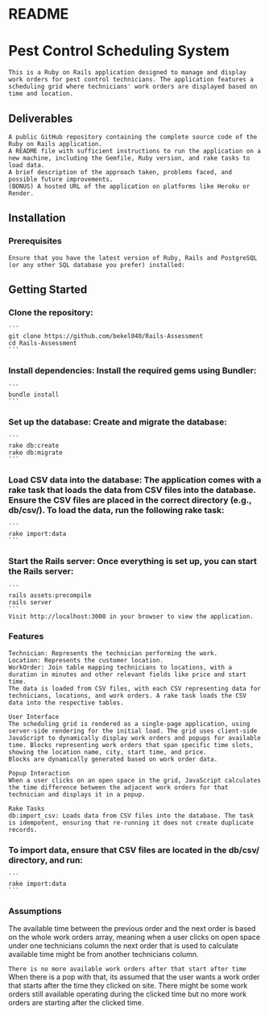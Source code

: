 # README

# Pest Control Scheduling System
    This is a Ruby on Rails application designed to manage and display work orders for pest control technicians. The application features a scheduling grid where technicians' work orders are displayed based on time and location.

## Deliverables
    A public GitHub repository containing the complete source code of the Ruby on Rails application.
    A README file with sufficient instructions to run the application on a new machine, including the Gemfile, Ruby version, and rake tasks to load data.
    A brief description of the approach taken, problems faced, and possible future improvements.
    (BONUS) A hosted URL of the application on platforms like Heroku or Render.
## Installation

### Prerequisites
    Ensure that you have the latest version of Ruby, Rails and PostgreSQL (or any other SQL database you prefer) installed:


## Getting Started
### Clone the repository:

    ```
    git clone https://github.com/bekel040/Rails-Assessment
    cd Rails-Assessment
    ```
### Install dependencies: Install the required gems using Bundler:

    ```
    bundle install
    ```
### Set up the database: Create and migrate the database:

    ```
    rake db:create
    rake db:migrate
    ```
### Load CSV data into the database: The application comes with a rake task that loads the data from CSV files into the database. Ensure the CSV files are placed in the correct directory (e.g., db/csv/). To load the data, run the following rake task:

    ```
    rake import:data
    ```
### 

### Start the Rails server: Once everything is set up, you can start the Rails server:

    ```
    rails assets:precompile
    rails server
    ```
    Visit http://localhost:3000 in your browser to view the application.


### Features

    Technician: Represents the technician performing the work.
    Location: Represents the customer location.
    WorkOrder: Join table mapping technicians to locations, with a duration in minutes and other relevant fields like price and start time.
    The data is loaded from CSV files, with each CSV representing data for technicians, locations, and work orders. A rake task loads the CSV data into the respective tables.

    User Interface
    The scheduling grid is rendered as a single-page application, using server-side rendering for the initial load. The grid uses client-side JavaScript to dynamically display work orders and popups for available time. Blocks representing work orders that span specific time slots, showing the location name, city, start time, and price.
    Blocks are dynamically generated based on work order data.

    Popup Interaction
    When a user clicks on an open space in the grid, JavaScript calculates the time difference between the adjacent work orders for that technician and displays it in a popup.

    Rake Tasks
    db:import_csv: Loads data from CSV files into the database. The task is idempotent, ensuring that re-running it does not create duplicate records.


### To import data, ensure that CSV files are located in the db/csv/ directory, and run:

    ```
    rake import:data
    ```

### Assumptions

The available time between the previous order and the next order is based on the whole work orders array, meaning when a user clicks on open space under one technicians column the next order that is used to calculate available time might be from another technicians column. 

`There is no more available work orders after that start after time` When there is a pop with that, its assumed that the user wants a work order that starts after the time they clicked on site. There might be some work orders still available operating during the clicked time but no more work orders are starting after the clicked time. 